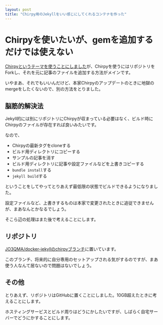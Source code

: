 ```yaml
---
layout: post
title: "Chirpy用のJekyllをいい感じにしてくれるコンテナを作った"
---
```


# Chirpyを使いたいが、gemを追加するだけでは使えない
[Chirpyというテーマを使うことにしました](/posts/2022/05/29/changed-jekyll-theme/)が、Chirpyを使うにはリポジトリをForkし、それを元に記事のファイルを追加する方法がメインです。

いやまあ、それでもいいんだけど、本家Chirpyのアップデートのときに地獄のmergeをしたくないので、別の方法をとりました。

## 脳筋的解決法
Jekyll的には別にリポジトリにChirpyが収まっている必要はなく、ビルド時にChirpyのファイルが存在すれば良いみたいです。

なので、
- Chirpyの最新タグをcloneする
- ビルド用ディレクトリにコピーする
- サンプルの記事を消す
- ビルド用ディレクトリに記事や設定ファイルなどを上書きコピーする
- `bundle install`する
- `jekyll build`する

ということをしてやってとりあえず最低限の状態でビルドできるようになりました。

設定ファイルなど、上書きするものは本家で変更されたときに追従できませんが、まあなんとかなるでしょう。

そこら辺の処理はまた後で考えることにします。

## リポジトリ
[JO3QMA/docker-jekyllのchirpyブランチ](https://github.com/JO3QMA/docker-jekyll/tree/chirpy)に置いています。

このブランチ、将来的に自分専用のセットアップされる気がするのですが、まあ使う人なんて居ないので問題はないでしょう。

## その他
とりあえず、リポジトリはGitHubに置くことにしました。10GB超えたときに考えることにします。

ホスティングサービスとビルド周りはどうにかしたいですが、しばらく自宅サーバーでどうにかすることにします。